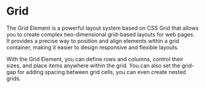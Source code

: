 # Grid

The Grid Element is a powerful layout system based on CSS Grid that allows you to create complex two-dimensional grid-based layouts for web pages. It provides a precise way to position and align elements within a grid container, making it easier to design responsive and flexible layouts.

With the Grid Element, you can define rows and columns, control their sizes, and place items anywhere within the grid. You can also set the grid-gap for adding spacing between grid cells, you can even create nested grids.
